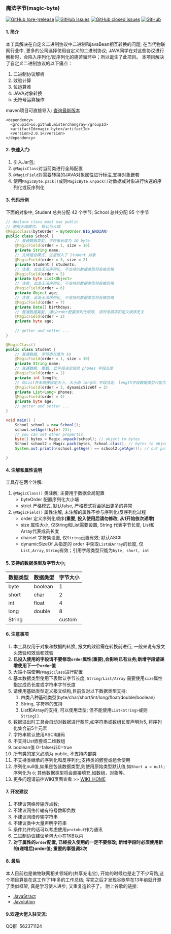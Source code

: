 ### 魔法字节(magic-byte)
[![GitHub (pre-)release](https://img.shields.io/github/release/misterchangray/magic-byte/all.svg)](https://github.com/misterchangray/magic-byte) 
[![GitHub issues](https://img.shields.io/github/issues/misterchangray/magic-byte.svg)](https://github.com/misterchangray/magic-byte/issues) 
[![GitHub closed issues](https://img.shields.io/github/issues-closed/misterchangray/magic-byte.svg)](https://github.com/misterchangray/magic-byte/issues?q=is%3Aissue+is%3Aclosed) 
[![GitHub](https://img.shields.io/github/license/misterchangray/magic-byte.svg)](./LICENSE)

#### 1. 简介
本工具解决在自定义二进制协议中二进制和javaBean相互转换的问题;
在当代物联网行业中, 更多的公司选择使用自定义的二进制协议; JAVA同学在对这些协议进行解析时，会陷入序列化/反序列化的痛苦循环中；所以诞生了此项目。
本项目解决了自定义二进制协议的以下痛点：
1. 二进制协议解析
2. 效验计算
3. 位运算难
4. JAVA对象转换
5. 无符号运算操作

maven项目可直接导入:
[查询最新版本](https://mvnrepository.com/artifact/io.github.misterchangray/magic-byte)
```
<dependency>
  <groupId>io.github.misterchangray</groupId>
  <artifactId>magic-byte</artifactId>
  <version>2.0.1</version>
</dependency>
```

#### 2. 快速入门:
1. 引入Jar包;
2. `@MagicClass`对当前类进行全局配置
2. `@MagicField`对需要转换的JAVA对象属性进行标注,支持对象嵌套
3. 使用`MagicByte.pack()`或则`MagicByte.unpack()`对数据或对象进行快速的序列化或反序列化

#### 3. 代码示例
下面的对象中, Student 总共分配 42 个字节; School 总共分配 95 个字节
```java
// declare class must use public
// 使用大端模式， 默认为大端
@MagicClass(byteOrder = ByteOrder.BIG_ENDIAN)
public class School {
    // 普通数据类型, 字符串长度为 10 byte 
    @MagicField(order = 1, size = 10)
    private String name;
    // 支持组合模式, 这里嵌入了 Student 对象
    @MagicField(order = 3, size = 2)
    private Student[] students;
    // 注意, 此处无法序列化, 不支持的数据类型将会被忽略
    @MagicField(order = 5)
    private byte List<Object>
    // 注意, 此处无法序列化, 不支持的数据类型将会被忽略
    @MagicField(order = 6)
    private Object age;
    // 注意, 此处无法序列化, 不支持的数据类型将会被忽略
    @MagicField(order = 7)
    private Date[] birthdays;
    // 普通数据类型, 通过order配置序列化顺序, 序列号顺序和定义顺序无关
    @MagicField(order = 2)
    private byte age;
   
    // getter and setter ...
}

@MagicClass()
public class Student {
    // 普通数据, 字符串长度为 10
    @MagicField(order = 1, size = 10)
    private String name;
    // 普通数据, 整数, 此字段决定后续 phones 字段长度
    @MagicField(order = 2)
    private int length;
    // 此List并未直接指定大小, 大小由 length 字段决定. length字段数据类型只能为 byte, short, int
    @MagicField(order = 3, dynamicSizeOf = 2)
    private List<Long> phones;
    @MagicField(order = 4)
    private byte age;
    // getter and setter ...
}

void main() {
    School school = new School();
    school.setAge((byte) 23);
    // you can set other propertis
    byte[] bytes = Magic.unpack(school); // object to bytes
    School school2 = Magic.pack(bytes, School.class); // bytes to object
    System.out.println(school.getAge() == school2.getAge()); // out put true

}

```


#### 4. 注解和属性说明
工具存在两个注解:
1. `@MagicClass()` 类注解; 主要用于数据全局配置
	- byteOrder 配置序列化大小端
	- strict 严格模式, 默认false, 严格模式将会抛出更多的异常
2. `@MagicField()` 属性注解, 未注解的属性不参与序列化/反序列化过程
	- order 定义序列化顺序<b>(重要, 投入使用后请勿修改, 从1开始依次递增)</b>
	- size 属性大小, 仅String和List需要设置, String 代表字节长度, List和Array代表成员长度
	- charset 字符集设置, 仅`String`设置有效; 默认ASCII
	- dynamicSizeOf 从指定的 order 中获取`List或Array`的长度, 仅`List,Array,String`有效；引用字段类型只能为`byte, short, int`



#### 5. 支持的数据类型及字节大小;
| 数据类型 |数据类型 |字节大小|
|--------|--------|--------|
|byte|boolean|1|
|short|char|2|
|int|float|4|
|long|double|8|
|String| |custom|


#### 6. 注意事项
1. 本工具仅用于对象和数据的转换, 报文的效验需在转换前进行; 一般来说有报文头效验和效验和效验
2. <b>已投入使用的字段请不要修改`order`属性(重要),会影响已有业务;新增字段请递增使用下一个`order`值</b>
3. 大端小端使用`@MagicClass`进行配置
4. 基本数据类型使用下表默认字节长度, `String/List/Array` 需要使用`size`属性指定成员长度或字符串字节长度
5. 请使用基础类型定义报文结构,目前仅对以下数据类型支持:
	1. 四类八种基础类型(byte/char/short/int/long/float/double/boolean)
	2. String, 字符串的支持
	3. List和Array的支持, 可以使用泛型; 但不能使用`List<String>`或则`String[]`
6. 数据溢出时工具会自动对数据进行裁剪,如字符串或数组长度声明为5, 将序列化集合前5个元素
7. 字符串默认使用ASCII编码
8. 不支持List嵌套或二维数组
9. boolean值 0=false/非0=true
10. 所有类的定义必须为 public, 不支持内部类
11. 不支持类继承的序列化和反序列化;支持类的嵌套或组合使用
12. 序列化null值,如果是包装数据类型,则使用原始类型默认值;如`Short a = null;` 序列化为 `0`; 其他数据类型将会直接填充,如数组，对象等。
13. 更多问题请前往WIKI页面查看 >> [WIKI_HOME](https://github.com/MisterChangRay/magic-byte/wiki)

#### 7. 开发建议

1. 不建议网络传输浮点数;
2. 不建议网络传输有符号数即负数
3. 不建议网络传输字符串
4. 不建议类中大量声明字符串
5. 条件允许的话可以考虑使用`protobuf`作为通讯
7. 二进制协议建议单包大小在1KB以内
8. <b>对于属性的`order`配置, 已经投入使用的一定不要修改; 新增字段时必须使用新的(递增后)order值; 重要的事强调3次</b>

#### 8. 最后
本人目前也是做物联网相关领域的(共享充电宝), 开始的时候也是走了不少弯路,这个项目算是在这工作了1年多的工作总结;
写完之后才发现谷歌早在13年前就开源了类似框架, 真是学习使人进步; 又重复造轮子了。
附上谷歌的链接:

- [JavaStract](http://code.google.com/p/javastruct/wiki/HowToUseJavaStruct)
- [Javolution](http://javolution.org/)


#### 9.欢迎大佬入驻交流: 

QQ群  562371124


